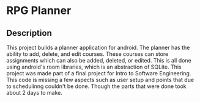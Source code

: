 # RPG Planner

## Description
This project builds a planner application for android. The planner has the ability to add, delete, and edit courses. These courses can store assignments which can also be added, deleted, or edited. This is all done using android's room libraries, which is an abstraction of SQLite. This project was made part of a final project for Intro to Software Engineering. This code is missing a few aspects such as user setup and points that due to schedulinng couldn't be done. Though the parts that were done took about 2 days to make.
